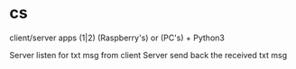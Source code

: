 # cs
client/server apps
(1|2)  (Raspberry's) or (PC's) + Python3

Server listen for txt msg from client
Server send back the received txt msg


